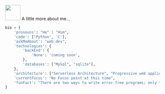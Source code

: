 



 <img src="https://media.giphy.com/media/VgCDAzcKvsR6OM0uWg/giphy.gif" width="50"> A little more about me...  

```python
bio = {
    'pronouns': "He" | "Him",
    'code': ["Python", 'C'],
    'askMeAbout': "web dev",
    'technologies': {
        'backEnd': {
            'None': 'coming soon',
        },
        'databases': ["MySql", "sqlite"],
    },
    'architecture': ["Serverless Architecture", "Progressive web applications", "Single page applications"],
    'currentFocus': "No Focus point at this time",
    'funFact': "There are two ways to write error-free programs; only the third one works"
}
```



